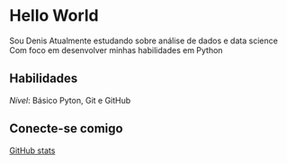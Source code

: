 # Hello World

Sou Denis Atualmente estudando sobre análise de dados e data science
Com foco em desenvolver minhas habilidades em Python

## Habilidades ##
*Nível*: Básico
Pyton, Git e GitHub 

## Conecte-se comigo 
[GitHub stats](https://github-readme-stats.vercel.app/api?username=deniscandido&show_icons=true&theme=dark&include_all_commits=true&count_private=true)